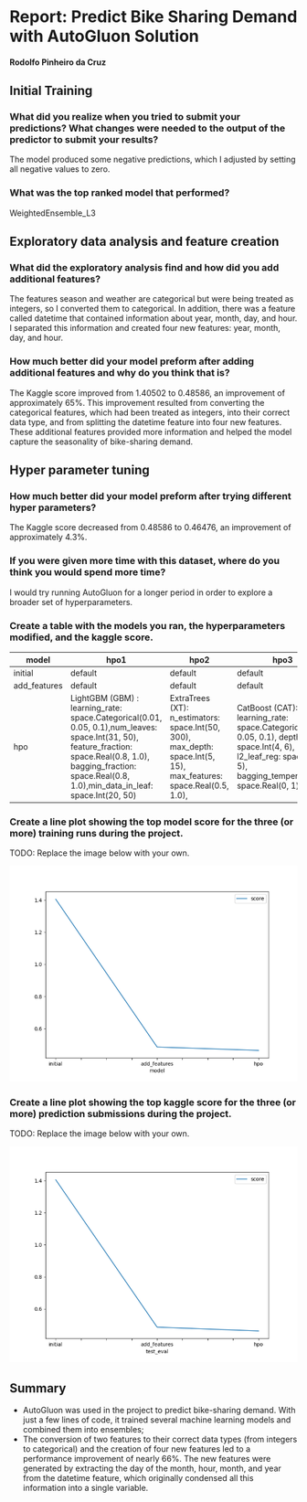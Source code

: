 # Report: Predict Bike Sharing Demand with AutoGluon Solution
#### Rodolfo Pinheiro da Cruz

## Initial Training
### What did you realize when you tried to submit your predictions? What changes were needed to the output of the predictor to submit your results?
The model produced some negative predictions, which I adjusted by setting all negative values to zero.

### What was the top ranked model that performed?
WeightedEnsemble_L3

## Exploratory data analysis and feature creation
### What did the exploratory analysis find and how did you add additional features?
The features season and weather are categorical but were being treated as integers, so I converted them to categorical. In addition, there was a feature called datetime that contained information about year, month, day, and hour. I separated this information and created four new features: year, month, day, and hour.

### How much better did your model preform after adding additional features and why do you think that is?
The Kaggle score improved from 1.40502 to 0.48586, an improvement of approximately 65%. This improvement resulted from converting the categorical features, which had been treated as integers, into their correct data type, and from splitting the datetime feature into four new features. These additional features provided more information and helped the model capture the seasonality of bike-sharing demand.

## Hyper parameter tuning

### How much better did your model preform after trying different hyper parameters?
The Kaggle score decreased from 0.48586 to 0.46476, an improvement of approximately 4.3%.

### If you were given more time with this dataset, where do you think you would spend more time?
I would try running AutoGluon for a longer period in order to explore a broader set of hyperparameters.

### Create a table with the models you ran, the hyperparameters modified, and the kaggle score.
|model|hpo1|hpo2|hpo3|score|
|--|--|--|--|--|
|initial|default|default|default|1.40502|
|add_features|default|default|default|0.48586|
|hpo|LightGBM (GBM) : learning_rate: space.Categorical(0.01, 0.05, 0.1),num_leaves: space.Int(31, 50), feature_fraction: space.Real(0.8, 1.0), bagging_fraction: space.Real(0.8, 1.0),min_data_in_leaf: space.Int(20, 50)|ExtraTrees (XT): n_estimators: space.Int(50, 300), max_depth: space.Int(5, 15), max_features: space.Real(0.5, 1.0),|CatBoost (CAT): learning_rate: space.Categorical(0.01, 0.05, 0.1), depth: space.Int(4, 6), l2_leaf_reg: space.Int(1, 5), bagging_temperature: space.Real(0, 1)|0.46222|


### Create a line plot showing the top model score for the three (or more) training runs during the project.

TODO: Replace the image below with your own.

![model_train_score.png](img/model_train_score.png)

### Create a line plot showing the top kaggle score for the three (or more) prediction submissions during the project.

TODO: Replace the image below with your own.

![model_test_score.png](img/model_test_score.png)

## Summary
- AutoGluon was used in the project to predict bike-sharing demand. With just a few lines of code, it trained several machine learning models and combined them into ensembles;
- The conversion of two features to their correct data types (from integers to categorical) and the creation of four new features led to a performance improvement of nearly 66%. The new features were generated by extracting the day of the month, hour, month, and year from the datetime feature, which originally condensed all this information into a single variable.